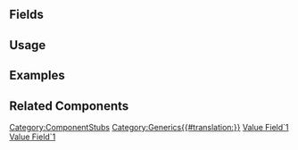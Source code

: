 <languages></languages> <translate>

## Fields

## Usage

## Examples

## Related Components

</translate>

[Category:ComponentStubs](Category:ComponentStubs "wikilink")
[Category:Generics{{#translation:}}](Category:Generics{{#translation:}} "wikilink")
[Value Field\`1](Category:Components{{#translation:}} "wikilink") [Value
Field\`1](Category:Components:Data{{#translation:}} "wikilink")